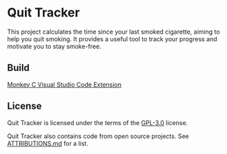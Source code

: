 # Quit Tracker

This project calculates the time since your last smoked cigarette, aiming to help you quit smoking.
It provides a useful tool to track your progress and motivate you to stay smoke-free.

## Build

[Monkey C Visual Studio Code Extension](https://developer.garmin.com/connect-iq/reference-guides/visual-studio-code-extension/)

## License

Quit Tracker is licensed under the terms of the [GPL-3.0](./LICENSE.txt) license.

Quit Tracker also contains code from open source projects. See [ATTRIBUTIONS.md](./ATTRIBUTIONS.md) for a list.
